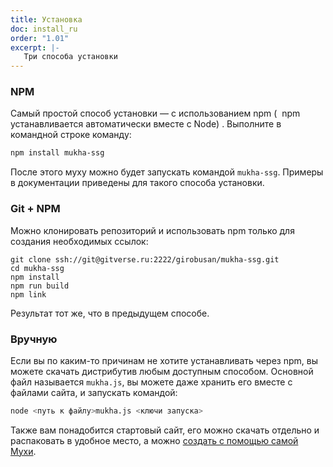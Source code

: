 ```yaml
---
title: Установка
doc: install_ru
order: "1.01"
excerpt: |-
   Три способа установки
---
```


### NPM

Самый простой способ установки — с использованием npm (  npm устанавливается автоматически вместе с Node) . Выполните в командной строке команду:

```bash
npm install mukha-ssg
```

После этого муху можно будет запускать командой `mukha-ssg`. Примеры в документации приведены для такого способа установки.

### Git + NPM

Можно клонировать репозиторий и использовать npm только для создания необходимых ссылок:

```shell
git clone ssh://git@gitverse.ru:2222/girobusan/mukha-ssg.git
cd mukha-ssg
npm install
npm run build
npm link
```
Результат тот же, что в предыдущем способе.

### Вручную

Если вы по каким-то причинам не хотите устанавливать через npm, вы можете скачать дистрибутив любым доступным способом. Основной файл называется `mukha.js`, вы можете даже хранить его вместе с файлами сайта, и запускать командой:

```bash
node <путь к файлу>mukha.js <ключи запуска>
```

Также вам понадобится стартовый сайт, его можно скачать отдельно и распаковать в удобное место, 
а можно [создать с помощью самой Мухи](/+doc:make_site_ru).
